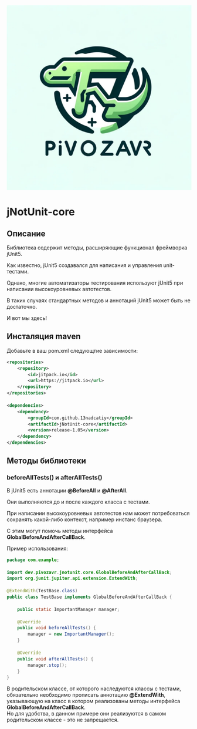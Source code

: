 ![dev_logo.jpg](dev_logo.jpg)
# jNotUnit-core
## Описание 
Библиотека содержит методы, расширяющие функционал фреймворка jUnit5.  

Как известно, jUnit5 создавался для написания и управления unit-тестами. 

Однако, многие автоматизаторы тестирования используют jUnit5 при написании высокоуровневых автотестов.

В таких случаях стандартных методов и аннотаций jUnit5 может быть не достаточно.

И вот мы здесь!

## Инсталяция maven
Добавьте в ваш pom.xml следующтие зависимости:

```xml
<repositories>
    <repository>
        <id>jitpack.io</id>
        <url>https://jitpack.io</url>
    </repository>
</repositories>

<dependencies>
    <dependency>
        <groupId>com.github.13nadcatiy</groupId>
        <artifactId>jNotUnit-core</artifactId>
        <version>release-1.05</version>
    </dependency>
</dependencies>
```
## Методы библиотеки
### beforeAllTests() и afterAllTests()
В jUnit5 есть аннотации __@BeforeAll__ и __@AfterAll__.

Они выполняются до и после каждого класса с тестами.  

При написании высокоуровневых автотестов нам может потребоваться 
сохранять какой-либо контекст, например инстанс браузера.

С этим могут помочь методы интерфейса __GlobalBeforeAndAfterCallBack__.

Пример использования:
```java
package com.example;

import dev.pivozavr.jnotunit.core.GlobalBeforeAndAfterCallBack;
import org.junit.jupiter.api.extension.ExtendWith;

@ExtendWith(TestBase.class)
public class TestBase implements GlobalBeforeAndAfterCallBack {

    public static ImportantManager manager;

    @Override
    public void beforeAllTests() {
        manager = new ImportantManager();
    }

    @Override
    public void afterAllTests() {
        manager.stop();
    }
}
```

В родительском классе, от которого наследуются классы с тестами, 
обязательно необходимо прописать аннотацию __@ExtendWith__, 
указывающую на класс в котором реализованы методы интерфейса 
__GlobalBeforeAndAfterCallBack__.  
Но для удобства, в данном примере они реализуются в самом родительском классе - это не запрещается.